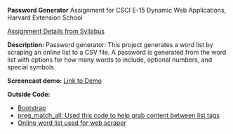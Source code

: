 **Password Generator**
Assignment for CSCI E-15 Dynamic Web Applications, Harvard Extension School

[Assignment Details from Syllabus](https://github.com/susanBuck/dwa15-archive/blob/master/2016-Spring/site/05_Projects/06_P2.md)

**Description:**
Password generator: 
This project generates a word list by scraping an online list to a CSV file. A password is generated from the word list with options for how many words to include, optional numbers, and special symbols.

**Screencast demo:** [Link to Demo](http://screencast.com/t/MDtkLWXrr)

**Outside Code:**

* [Bootstrap](http://getbootstrap.com/)
* [preg_match_all: Used this code to help grab content between list tags](http://stackoverflow.com/questions/1586779/preg-match-text-in-php-between-html-tags)
* [Online word list used for web scraper](http://www.paulnoll.com/Books/Clear-English/)
